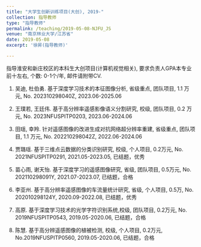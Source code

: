 ```yaml
---
title: "大学生创新训练项目(大创), 2019-"
collection: 指导教师
type: "指导教师"
permalink: /teaching/2019-05-08-NJFU_JS
venue: "南京林业大学/江苏省"
date: 2019-05-08
excerpt: '徐昇(指导教师)'

---
```

指导淮安和新庄校区的本科生大创项目(计算机视觉相关), 要求负责人GPA本专业前十左右, 个数: 0-1个/年, 邮件请附带CV.

1. 吴迪, 杜伯勇. 基于深度学习技术的本征图像分析, 省级重点, 团队项目, 1.1 万元, No. 202310298040Z, 2023.06-2025.06

1. 王璞若, 王廷伟. 基于高分辨率遥感影像语义分割研究, 校级, 团队项目, 0.2 万元, No. 2023NFUSPITP0203, 2023.06-2024.06

1. 田瑶, 幸羚. 针对遥感图像的改进生成对抗网络超分辨率重建, 省级重点, 团队项目, 1.1 万元, No. 202210298042Z, 2022.06-2024.06

1. 贾璐瑶. 基于三维点云数据的分类识别研究, 校级, 个人项目, 0.2万元, No. 2021NFUSPITP0291, 2021.05-2023.05, 已结题，优秀

1. 苗心雨, 谢天怡. 基于深度学习的遥感图像研究, 省级, 团队项目, 0.5万元, No. 202110298091Y, 2021.07-2023.07, 已结题，合格

1. 李亚州. 基于高分辨率遥感图像的车流量统计研究, 省级, 个人项目, 0.5万, No. 202010298124Y, 2020.09-2022.08, 已结题，优秀
 
1. 高原. 基于深度学习技术的光学字符识别系统,校级, 团队项目, 0.2万元, No. 2019NFUSPITP0543, 2019.05-2020.06, 已结题，合格

1. 陈慧. 基于高分辨遥感图像的植被检测, 校级, 个人项目, 0.2万元, No.2019NFUSPITP0560, 2019.05-2020.06, 已结题，合格








